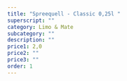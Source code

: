 ```yaml
---
title: "Spreequell - Classic 0,25l "
superscript: ""
category: Limo & Mate
subcategory: ""
description: ""
price1: 2,0
price2: ""
price3: ""
order: 1
---
```

